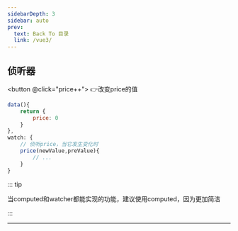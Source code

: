 ```yaml
---
sidebarDepth: 3
sidebar: auto
prev:
  text: Back To 目录
  link: /vue3/
---
```


## 侦听器

<button @click="price++"> 👉改变price的值 </button>

```js
data(){
    return {
        price: 0
    }
},
watch: {
    // 侦听price，当它发生变化时
    price(newValue,preValue){
        // ...
    }
}
```

::: tip

当computed和watcher都能实现的功能，建议使用computed，因为更加简洁

:::



----------

<script>
import {ref} from 'vue';

export default {
    setup(){
        return {
            price: ref(0)
        }
    },
    watch: {
        price(current,old){
            alert(`price原来是${old}现在变成${current}`);
        }
    }
}
</script>



